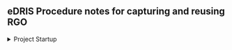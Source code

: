## eDRIS Procedure notes for capturing and reusing RGO

<details>
  
<summary>Project Startup</summary>

Work with the Research Group to:

- Identify RGO that the project will create
- Identify any previously captured RGO that the project would like to extract

</details>

